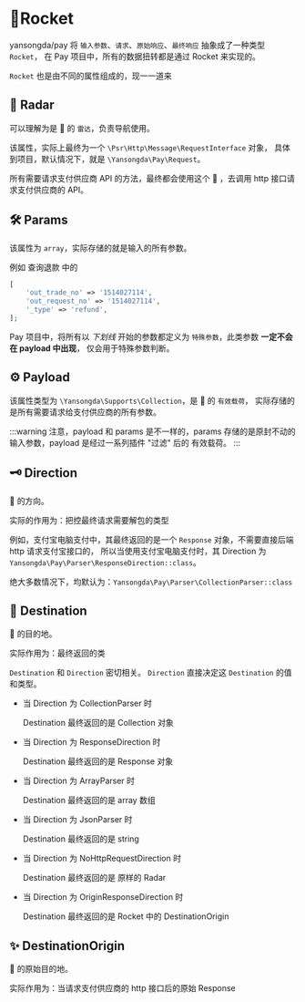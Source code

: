 # 🚀Rocket

yansongda/pay 将 `输入参数`、`请求`、`原始响应`、`最终响应` 抽象成了一种类型 `Rocket`，
在 Pay 项目中，所有的数据扭转都是通过 Rocket 来实现的。

`Rocket` 也是由不同的属性组成的，现一一道来

## 📡 Radar

可以理解为是 🚀 的 `雷达`，负责导航使用。

该属性，实际上最终为一个 `\Psr\Http\Message\RequestInterface` 对象，
具体到项目，默认情况下，就是 `\Yansongda\Pay\Request`。

所有需要请求支付供应商 API 的方法，最终都会使用这个 📡 ，去调用 http 接口请求支付供应商的 API。

## 🛠 Params

该属性为 `array`，实际存储的就是输入的所有参数。

例如 查询退款 中的

```php
[
    'out_trade_no' => '1514027114',
    'out_request_no' => '1514027114',
    '_type' => 'refund',
];
```

Pay 项目中，将所有以 _下划线_ 开始的参数都定义为 `特殊参数`，此类参数 **一定不会在 payload 中出现**，
仅会用于特殊参数判断。

## ⚙️ Payload

该属性类型为 `\Yansongda\Supports\Collection`，是 🚀 的 `有效载荷`，
实际存储的是所有需要请求给支付供应商的所有参数。

:::warning
注意，payload 和 params 是不一样的，params 存储的是原封不动的输入参数，payload 是经过一系列插件 "过滤" 后的 有效载荷。 
:::

## 🗝 Direction

🚀 的方向。

实际的作用为：把控最终请求需要解包的类型

例如，支付宝电脑支付中，其最终返回的是一个 `Response` 对象，不需要直接后端 http 请求支付宝接口的，
所以当使用支付宝电脑支付时，其 Direction 为 `Yansongda\Pay\Parser\ResponseDirection::class`。

绝大多数情况下，均默认为：`Yansongda\Pay\Parser\CollectionParser::class`

## 🌟 ️Destination

🚀 的目的地。

实际作用为：最终返回的类

`Destination` 和 `Direction` 密切相关。 `Direction` 直接决定这 `Destination` 的值和类型。

- 当 Direction 为 CollectionParser 时
  
    Destination 最终返回的是 Collection 对象

- 当 Direction 为 ResponseDirection 时
  
    Destination 最终返回的是 Response 对象
  
- 当 Direction 为 ArrayParser 时
  
    Destination 最终返回的是 array 数组

- 当 Direction 为 JsonParser 时
  
    Destination 最终返回的是 string

- 当 Direction 为 NoHttpRequestDirection 时

    Destination 最终返回的是 原样的 Radar

- 当 Direction 为 OriginResponseDirection 时

  Destination 最终返回的是 Rocket 中的 DestinationOrigin

## ✨ DestinationOrigin

🚀 的原始目的地。

实际作用为：当请求支付供应商的 http 接口后的原始 Response
